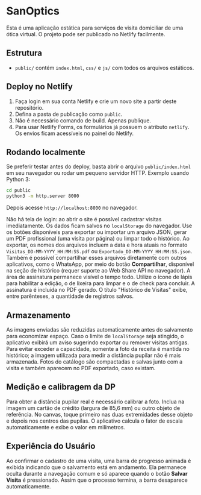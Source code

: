 # SanOptics

Esta é uma aplicação estática para serviços de visita domiciliar de uma ótica virtual. O projeto pode ser publicado no Netlify facilmente.

## Estrutura
 - `public/` contém `index.html`, `css/` e `js/` com todos os arquivos estáticos.

## Deploy no Netlify
1. Faça login em sua conta Netlify e crie um novo site a partir deste repositório.
2. Defina a pasta de publicação como `public`.
3. Não é necessário comando de build. Apenas publique.
4. Para usar Netlify Forms, os formulários já possuem o atributo `netlify`. Os envios ficam acessíveis no painel do Netlify.

## Rodando localmente
Se preferir testar antes do deploy, basta abrir o arquivo `public/index.html` em
seu navegador ou rodar um pequeno servidor HTTP. Exemplo usando Python 3:

```bash
cd public
python3 -m http.server 8000
```

Depois acesse `http://localhost:8000` no navegador.

Não há tela de login: ao abrir o site é possível cadastrar visitas imediatamente. Os dados ficam salvos no `localStorage` do navegador.
Use os botões disponíveis para exportar ou importar um arquivo JSON, gerar um PDF profissional (uma visita por página) ou limpar todo o histórico. Ao exportar, os nomes dos arquivos incluem a data e hora atuais no formato `Visitas_DD-MM-YYYY_HH:MM:SS.pdf` ou `Exportado_DD-MM-YYYY_HH:MM:SS.json`.
Também é possível compartilhar esses arquivos diretamente com outros aplicativos, como o WhatsApp, por meio do botão **Compartilhar**, disponível na seção de histórico (requer suporte ao Web Share API no navegador).
A área de assinatura permanece visível o tempo todo. Utilize o ícone de lápis para habilitar a edição, o de lixeira para limpar e o de check para concluir. A assinatura é incluída no PDF gerado.
O título "Histórico de Visitas" exibe, entre parênteses, a quantidade de registros salvos.

## Armazenamento
As imagens enviadas são reduzidas automaticamente antes do salvamento para economizar espaço. Caso o limite de `localStorage` seja atingido, o aplicativo exibirá um aviso sugerindo exportar ou remover visitas antigas. Para evitar exceder a capacidade, somente a foto da receita é mantida no histórico; a imagem utilizada para medir a distância pupilar não é mais armazenada. Fotos do catálogo são compactadas e salvas junto com a visita e também aparecem no PDF exportado, caso existam.

## Medição e calibragem da DP
Para obter a distância pupilar real é necessário calibrar a foto. Inclua na imagem um cartão de crédito (largura de 85,6&nbsp;mm) ou outro objeto de referência.
No canvas, toque primeiro nas duas extremidades desse objeto e depois nos centros das pupilas. O aplicativo calcula o fator de escala automaticamente e exibe o valor em milímetros.

## Experiência do Usuário
Ao confirmar o cadastro de uma visita, uma barra de progresso animada é exibida indicando que o salvamento está em andamento. Ela permanece oculta durante a navegação comum e só aparece quando o botão **Salvar Visita** é pressionado. Assim que o processo termina, a barra desaparece automaticamente.
